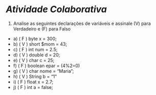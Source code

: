 # ***Atividade Colaborativa*** 

1. Analise as seguintes declarações de variáveis e assinale (V) para Verdadeiro e (F) para Falso

- a) ( F ) byte x = 300;<br>
- b) ( V ) short $mom = 43;<br>
- c) ( F ) int num = 2.5;<br>
- d) ( V ) double d = 20;<br>
- e) ( V ) char c = 25;<br>
- f) ( F ) boolean epar = (4%2=0)<br>
- g) ( V ) char nome = “Maria”;<br>
- h) ( V ) String b = “1”<br>
- i) ( F ) float x = 2.7;<br>
- j) ( F ) int a = false;<br>
